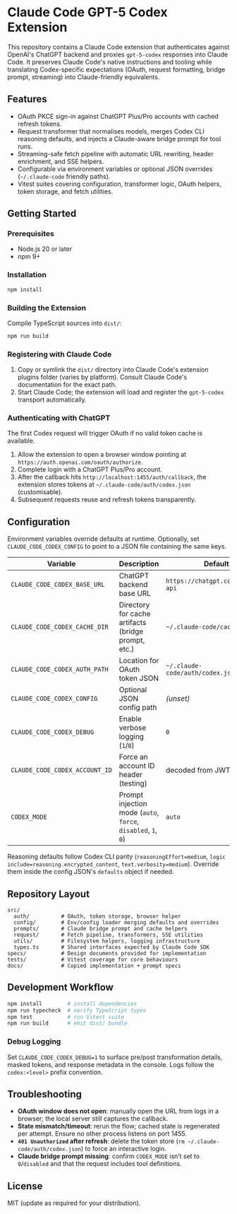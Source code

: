 # Claude Code GPT-5 Codex Extension

This repository contains a Claude Code extension that authenticates against OpenAI's ChatGPT backend and proxies `gpt-5-codex` responses into Claude Code. It preserves Claude Code's native instructions and tooling while translating Codex-specific expectations (OAuth, request formatting, bridge prompt, streaming) into Claude-friendly equivalents.

## Features
- OAuth PKCE sign-in against ChatGPT Plus/Pro accounts with cached refresh tokens.
- Request transformer that normalises models, merges Codex CLI reasoning defaults, and injects a Claude-aware bridge prompt for tool runs.
- Streaming-safe fetch pipeline with automatic URL rewriting, header enrichment, and SSE helpers.
- Configurable via environment variables or optional JSON overrides (`~/.claude-code` friendly paths).
- Vitest suites covering configuration, transformer logic, OAuth helpers, token storage, and fetch utilities.

## Getting Started

### Prerequisites
- Node.js 20 or later
- npm 9+

### Installation
```bash
npm install
```

### Building the Extension
Compile TypeScript sources into `dist/`:
```bash
npm run build
```

### Registering with Claude Code
1. Copy or symlink the `dist/` directory into Claude Code's extension plugins folder (varies by platform). Consult Claude Code's documentation for the exact path.
2. Start Claude Code; the extension will load and register the `gpt-5-codex` transport automatically.

### Authenticating with ChatGPT
The first Codex request will trigger OAuth if no valid token cache is available.
1. Allow the extension to open a browser window pointing at `https://auth.openai.com/oauth/authorize`.
2. Complete login with a ChatGPT Plus/Pro account.
3. After the callback hits `http://localhost:1455/auth/callback`, the extension stores tokens at `~/.claude-code/auth/codex.json` (customisable).
4. Subsequent requests reuse and refresh tokens transparently.

## Configuration
Environment variables override defaults at runtime. Optionally, set `CLAUDE_CODE_CODEX_CONFIG` to point to a JSON file containing the same keys.

| Variable | Description | Default |
| --- | --- | --- |
| `CLAUDE_CODE_CODEX_BASE_URL` | ChatGPT backend base URL | `https://chatgpt.com/backend-api` |
| `CLAUDE_CODE_CODEX_CACHE_DIR` | Directory for cache artifacts (bridge prompt, etc.) | `~/.claude-code/cache` |
| `CLAUDE_CODE_CODEX_AUTH_PATH` | Location for OAuth token JSON | `~/.claude-code/auth/codex.json` |
| `CLAUDE_CODE_CODEX_CONFIG` | Optional JSON config path | *(unset)* |
| `CLAUDE_CODE_CODEX_DEBUG` | Enable verbose logging (`1`/`0`) | `0` |
| `CLAUDE_CODE_CODEX_ACCOUNT_ID` | Force an account ID header (testing) | decoded from JWT |
| `CODEX_MODE` | Prompt injection mode (`auto`, `force`, `disabled`, `1`, `0`) | `auto` |

Reasoning defaults follow Codex CLI parity (`reasoningEffort=medium`, `logic include=reasoning.encrypted_content`, `text.verbosity=medium`). Override them inside the config JSON's `defaults` object if needed.

## Repository Layout
```
src/
  auth/          # OAuth, token storage, browser helper
  config/        # Env/config loader merging defaults and overrides
  prompts/       # Claude bridge prompt and cache helpers
  request/       # Fetch pipeline, transformers, SSE utilities
  utils/         # Filesystem helpers, logging infrastructure
  types.ts       # Shared interfaces expected by Claude Code SDK
specs/           # Design documents provided for implementation
tests/           # Vitest coverage for core behaviours
docs/            # Copied implementation + prompt specs
```

## Development Workflow
```bash
npm install        # install dependencies
npm run typecheck  # verify TypeScript types
npm test           # run Vitest suite
npm run build      # emit dist/ bundle
```

### Debug Logging
Set `CLAUDE_CODE_CODEX_DEBUG=1` to surface pre/post transformation details, masked tokens, and response metadata in the console. Logs follow the `codex:<level>` prefix convention.

## Troubleshooting
- **OAuth window does not open**: manually open the URL from logs in a browser; the local server still captures the callback.
- **State mismatch/timeout**: rerun the flow; cached state is regenerated per attempt. Ensure no other process listens on port 1455.
- **`401 Unauthorized` after refresh**: delete the token store (`rm ~/.claude-code/auth/codex.json`) to force an interactive login.
- **Claude bridge prompt missing**: confirm `CODEX_MODE` isn’t set to `0`/`disabled` and that the request includes tool definitions.

## License
MIT (update as required for your distribution).
